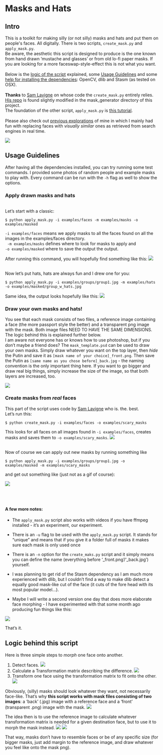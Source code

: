 # Masks and Hats

## Intro
This is a toolkit for making silly (or not silly) masks and hats and put them on people's faces. All digitally. There is two scripts, `create_mask.py` and `apply_mask.py`. 
<br>Be aware, the aesthetic this script is designed to produce is the one known from hand drawn ‘mustache and glasses’ or from old lo-fi paper masks. If you are looking for a more faceswap-style-effect this is not what you want. 
<br><br>Below is the [logic of the script](#logic-behind-this-script) explained, some [Usage Guidelines]() and some [help for installing the dependencies](): OpenCV, dlib and Stasm (as tested on OSX). 
<br><br>**Thanks** to [Sam Lavigne](https://github.com/antiboredom) on whose code the `create_mask.py` entirely relies. [His repo](https://github.com/antiboredom/mask-generator) is found slightly modified in the mask_generator directory of this project. 
<br>The foundation of the other script, `apply_mask.py` is [this tutorial](http://www.learnopencv.com/face-morph-using-opencv-cpp-python/). 
<br><br>Please also check out [previous explorations](http://leoneckert.com/projects/anonymizme/) of mine in which I mainly had fun with replacing faces with *visually similar* ones as retrieved from search engines in real time. 

![](https://raw.githubusercontent.com/leoneckert/masks-and-hats/master/imgs/mask.gif)

## Usage Guidelines
After having all the dependencies installed, you can try running some test commands. I provided some photos of random people and example masks to play with. Every command can be run with the `-h` flag as well to show the options. 

### Apply drawn masks and hats

<br>Let’s start with a classic:

```
$ python apply_mask.py -i examples/faces -m examples/masks -o examples/masked
```

`-i examples/faces` means we apply masks to all the faces found on all the images in the examples/faces directory.<br>
` -m examples/masks` defines where to look for masks to apply and<br>
`-o examples/masked` where to save the output the output. 

After running this command, you will hopefully find something like this:
![](https://raw.githubusercontent.com/leoneckert/masks-and-hats/master/imgs/output_01.jpg)


<br>Now let’s put hats, hats are always fun and I drew one for you:

```
$ python apply_mask.py -i examples/groups/group1.jpg -m examples/hats -o examples/masked/group_w_hats.jpg 
```

Same idea, the output looks hopefully like this:
![](https://raw.githubusercontent.com/leoneckert/masks-and-hats/master/imgs/output_02.jpg)

### Draw your own masks and hats!

You see that each mask consists of two files, a reference image containing a face (the more passport style the better) and a transparent png image with the mask. Both image files NEED TO HAVE THE SAME DIMENSIONS. The logic behind this is explained further below. 
<br>
I am aware not everyone has or knows how to use photoshop, but if you don’t maybe a friend does? The `mask_template.psd` can be used to draw your own masks. Simply draw whatever you want on the top layer, then *hide* the Putin and save it as `[mask name of your choice]_front.png`. Then save the Putin as `[same name as you chose before]_back.jpg` - the naming convention is the only important thing here. If you want to go bigger and draw real big things, simply increase the size of the image, so that both layers are increased, too.

![](https://raw.githubusercontent.com/leoneckert/masks-and-hats/master/imgs/template.jpg)


### Create masks from *real* faces

This part of the script uses code by [Sam Lavigne](http://lav.io) who is. the. best. 
<br>
Let’s run this:
```
$ python create_mask.py -i examples/faces -o examples/scary_masks
```
This looks for all faces on all images found in `-i examples/faces`, creates masks and saves them to `-o examples/scary_masks`.
![](https://raw.githubusercontent.com/leoneckert/masks-and-hats/master/imgs/scary_masks.jpg)

<br>
Now of course we can apply out new masks by running something like

```
$ python apply_mask.py -i examples/groups/group1.jpg -o examples/masked -m examples/scary_masks
```

and get out something like (just not as a gif of course):

![](https://raw.githubusercontent.com/leoneckert/masks-and-hats/master/imgs/scary_masks_applied.gif)


<br><br>
#### A few more notes:

- The `apply_mask.py` script also works with videos if you have ffmpeg installed - it’s an experiment, our experiment. 

- There is an `-u` flag to be used with the `apply_mask.py` script. It stands for “unique” and means that if you give it a folder full of masks it makes sure each mask is only used once

- There is an `-n` option for the `create_maks.py` script and it simply means you can define the name (everything before ‘_front.png’/‘_back.jpg’) yourself.

- I was planning to get rid of the Stasm dependency as I am much more experienced with dlib, but I couldn’t find a way to make dlib detect a equally good mask-like cut of the face (it cuts of the fore head with its most popular model…). 

- Maybe I will write a second version one day that does more elaborate face morphing - I have experimented with that some month ago producing fun things like this:

![](https://raw.githubusercontent.com/leoneckert/masks-and-hats/master/imgs/morph_.gif)

That’s it.


## Logic behind this script
Here is three simple steps to *morph* one face onto another.

1) Detect faces.
![](https://raw.githubusercontent.com/leoneckert/masks-and-hats/master/imgs/img-01.png)
2) Calculate a Transformation matrix describing the difference. 
![](https://raw.githubusercontent.com/leoneckert/masks-and-hats/master/imgs/img-02.png)
3) Transform one face using the transformation matrix to fit onto the other.
![](https://raw.githubusercontent.com/leoneckert/masks-and-hats/master/imgs/img-03.png)

Obviously, (silly) masks should look whatever they want, not necessarily face-like. That’s why **this script works with mask files consisting of two images**: a ‘back’ (.jpg) image with a reference face and a ‘front’ (transparent .png) image with the mask.
![](https://raw.githubusercontent.com/leoneckert/masks-and-hats/master/imgs/img-04.png)

The idea then is to use the reference image to calculate whatever transformation matrix is needed for a given destination face, but to use it to morph the mask instead. 
![](https://raw.githubusercontent.com/leoneckert/masks-and-hats/master/imgs/img-05.png)
![](https://raw.githubusercontent.com/leoneckert/masks-and-hats/master/imgs/img-06.png)


That way, masks don’t have to resemble faces or be of any specific size (for bigger masks, just add margin to the reference image, and draw whatever you feel like onto the mask png). 





